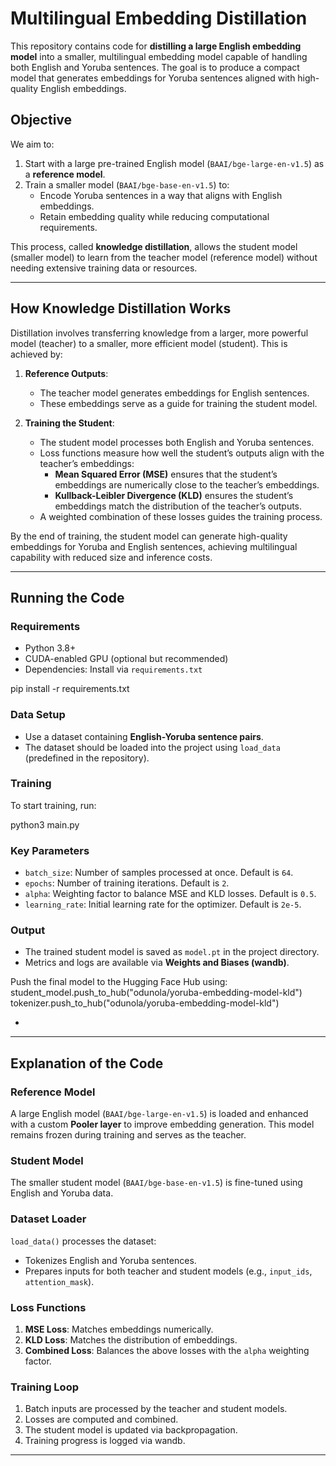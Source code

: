 # **Multilingual Embedding Distillation**

This repository contains code for **distilling a large English embedding model** into a smaller, multilingual embedding model capable of handling both English and Yoruba sentences. The goal is to produce a compact model that generates embeddings for Yoruba sentences aligned with high-quality English embeddings. 

## **Objective**

We aim to:

1. Start with a large pre-trained English model (`BAAI/bge-large-en-v1.5`) as a **reference model**.  
2. Train a smaller model (`BAAI/bge-base-en-v1.5`) to:  
   * Encode Yoruba sentences in a way that aligns with English embeddings.  
   * Retain embedding quality while reducing computational requirements.

This process, called **knowledge distillation**, allows the student model (smaller model) to learn from the teacher model (reference model) without needing extensive training data or resources.

---

## **How Knowledge Distillation Works**

Distillation involves transferring knowledge from a larger, more powerful model (teacher) to a smaller, more efficient model (student). This is achieved by:

1. **Reference Outputs**:

   * The teacher model generates embeddings for English sentences.  
   * These embeddings serve as a guide for training the student model.  
2. **Training the Student**:

   * The student model processes both English and Yoruba sentences.  
   * Loss functions measure how well the student’s outputs align with the teacher’s embeddings:  
     * **Mean Squared Error (MSE)** ensures that the student’s embeddings are numerically close to the teacher’s embeddings.  
     * **Kullback-Leibler Divergence (KLD)** ensures the student’s embeddings match the distribution of the teacher’s outputs.  
   * A weighted combination of these losses guides the training process.

By the end of training, the student model can generate high-quality embeddings for Yoruba and English sentences, achieving multilingual capability with reduced size and inference costs.

---

## **Running the Code**

### **Requirements**

* Python 3.8+  
* CUDA-enabled GPU (optional but recommended)  
* Dependencies: Install via `requirements.txt`

pip install \-r requirements.txt

### **Data Setup**

* Use a dataset containing **English-Yoruba sentence pairs**.  
* The dataset should be loaded into the project using `load_data` (predefined in the repository).

### **Training**

To start training, run:

python3 main.py

### **Key Parameters**

* `batch_size`: Number of samples processed at once. Default is `64`.  
* `epochs`: Number of training iterations. Default is `2`.  
* `alpha`: Weighting factor to balance MSE and KLD losses. Default is `0.5`.  
* `learning_rate`: Initial learning rate for the optimizer. Default is `2e-5`.

### **Output**

* The trained student model is saved as `model.pt` in the project directory.  
* Metrics and logs are available via **Weights and Biases (wandb)**.

Push the final model to the Hugging Face Hub using:  
 student\_model.push\_to\_hub("odunola/yoruba-embedding-model-kld")  
tokenizer.push\_to\_hub("odunola/yoruba-embedding-model-kld")

* 

---

## **Explanation of the Code**

### **Reference Model**

A large English model (`BAAI/bge-large-en-v1.5`) is loaded and enhanced with a custom **Pooler layer** to improve embedding generation. This model remains frozen during training and serves as the teacher.

### **Student Model**

The smaller student model (`BAAI/bge-base-en-v1.5`) is fine-tuned using English and Yoruba data.

### **Dataset Loader**

`load_data()` processes the dataset:

* Tokenizes English and Yoruba sentences.  
* Prepares inputs for both teacher and student models (e.g., `input_ids`, `attention_mask`).

### **Loss Functions**

1. **MSE Loss**: Matches embeddings numerically.  
2. **KLD Loss**: Matches the distribution of embeddings.  
3. **Combined Loss**: Balances the above losses with the `alpha` weighting factor.

### **Training Loop**

1. Batch inputs are processed by the teacher and student models.  
2. Losses are computed and combined.  
3. The student model is updated via backpropagation.  
4. Training progress is logged via wandb.

---


